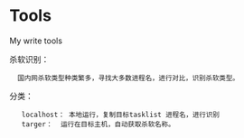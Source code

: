 # Tools
My write tools


  杀软识别：
    
      国内网杀软类型种类繁多，寻找大多数进程名，进行对比，识别杀软类型。
      
   分类：
          
       localhost： 本地运行，复制目标tasklist 进程名，进行识别
       targer：  运行在目标主机，自动获取杀软名称。

